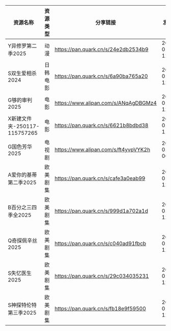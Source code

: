 | 资源名称                    | 资源类型 | 分享链接                                 | 发布时间                |
| ----------------------- | ---- | ------------------------------------ | ------------------- |
| Y异修罗第二季2025             | 动漫   | https://pan.quark.cn/s/24e2db2534b9  | 2025-01-17 12:04:28 |
| S双生爱相杀2024              | 日韩电影 | https://pan.quark.cn/s/6a90ba765a20  | 2025-01-17 12:00:12 |
| G够的审判2025               | 电影   | https://www.alipan.com/s/ANqAgDBGMz4 | 2025-01-17 12:02:08 |
| X新建文件夹-250117-115757265 | 电影   | https://pan.quark.cn/s/6621b8bdbd38  | 2025-01-17 11:58:09 |
| G国色芳华2025               | 电视剧  | https://www.alipan.com/s/ft4yvpVYK2h | 2025-01-17 06:54:07 |
| A爱你的基蒂第二季2025           | 欧美剧集 | https://pan.quark.cn/s/cafe3a0eab99  | 2025-01-17 12:04:11 |
| B百分之三四季全2025            | 欧美剧集 | https://pan.quark.cn/s/999d1a702a1d  | 2025-01-17 12:02:05 |
| Q奇探佩辛丝2025              | 欧美剧集 | https://pan.quark.cn/s/c040ad91fbcb  | 2025-01-17 12:04:18 |
| S失忆医生2025               | 欧美剧集 | https://pan.quark.cn/s/29c034035231  | 2025-01-17 12:04:04 |
| S神探特伦特第三季2025           | 欧美剧集 | https://pan.quark.cn/s/fb18e9f59500  | 2025-01-17 12:00:05 |

